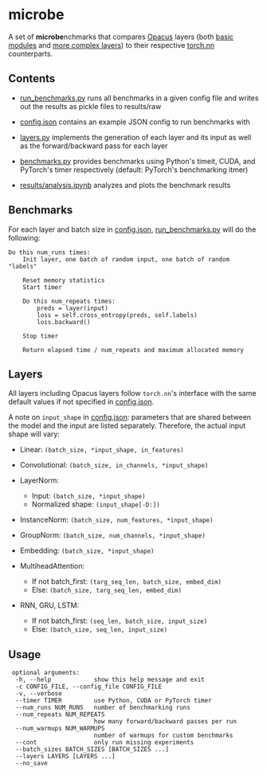 # microbe

A set of **microbe**nchmarks that compares [Opacus](https://github.com/pytorch/opacus) layers (both [basic modules](https://github.com/pytorch/opacus/tree/main/opacus/grad_sample) and [more complex layers](https://github.com/pytorch/opacus/tree/main/opacus/layers)) to their respective [torch.nn](https://pytorch.org/docs/stable/nn.html) counterparts.

## Contents

- [run_benchmarks.py](run_benchmarks.py) runs all benchmarks in a given config file and writes out the results as pickle files to results/raw

- [config.json](config.json) contains an example JSON config to run benchmarks with

- [layers.py](layers.py) implements the generation of each layer and its input as well as the forward/backward pass for each layer

- [benchmarks.py](benchmarks.py) provides benchmarks using Python's timeit, CUDA, and PyTorch's timer respectively (default: PyTorch's benchmarking itmer)

- [results/analysis.ipynb](results/analysis.ipynb) analyzes and plots the benchmark results


## Benchmarks

For each layer and batch size in [config.json](config.json), [run_benchmarks.py](run_benchmarks.py) will do the following:
```
Do this num_runs times:
    Init layer, one batch of random input, one batch of random "labels"

    Reset memory statistics
    Start timer

    Do this num_repeats times:
        preds = layer(input)
        loss = self.cross_entropy(preds, self.labels)
        loss.backward()

    Stop timer

    Return elapsed time / num_repeats and maximum allocated memory
```

## Layers

All layers including Opacus layers follow `torch.nn`'s interface with the same default values if not specified in [config.json](config.json).

A note on `input_shape` in [config.json](config.json): parameters that are shared between the model and the input are listed separately. Therefore, the actual input shape will vary:

- Linear: `(batch_size, *input_shape, in_features)`

- Convolutional: `(batch_size, in_channels, *input_shape)`

- LayerNorm:
    - Input: `(batch_size, *input_shape)`
    - Normalized shape: `(input_shape[-D:])`

- InstanceNorm: `(batch_size, num_features, *input_shape)`

- GroupNorm: `(batch_size, num_channels, *input_shape)`

- Embedding: `(batch_size, *input_shape)`

- MultiheadAttention:
    - If not batch_first: `(targ_seq_len, batch_size, embed_dim)`
    - Else: `(batch_size, targ_seq_len, embed_dim)`

- RNN, GRU, LSTM:
    - If not batch_first: `(seq_len, batch_size, input_size)`
    - Else: `(batch_size, seq_len, input_size)`


## Usage

```
 optional arguments:
  -h, --help            show this help message and exit
  -c CONFIG_FILE, --config_file CONFIG_FILE
  -v, --verbose
  --timer TIMER         use Python, CUDA or PyTorch timer
  --num_runs NUM_RUNS   number of benchmarking runs
  --num_repeats NUM_REPEATS
                        how many forward/backward passes per run
  --num_warmups NUM_WARMUPS
                        number of warmups for custom benchmarks
  --cont                only run missing experiments
  --batch_sizes BATCH_SIZES [BATCH_SIZES ...]
  --layers LAYERS [LAYERS ...]
  --no_save
```
